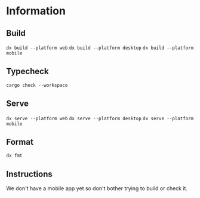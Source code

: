 # Information

## Build

`dx build --platform web`
`dx build --platform desktop`
`dx build --platform mobile`

## Typecheck

`cargo check --workspace`

## Serve

`dx serve --platform web`
`dx serve --platform desktop`
`dx serve --platform mobile`

## Format

`dx fmt`

## Instructions

We don't have a mobile app yet so don't bother trying to build or check it.